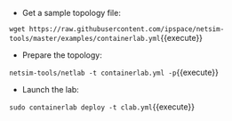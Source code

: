 * Get a sample topology file:

`wget https://raw.githubusercontent.com/ipspace/netsim-tools/master/examples/containerlab.yml`{{execute}}

* Prepare the topology:

`netsim-tools/netlab -t containerlab.yml -p`{{execute}}

* Launch the lab:

`sudo containerlab deploy -t clab.yml`{{execute}}
